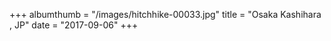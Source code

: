 +++
albumthumb = "/images/hitchhike-00033.jpg"
title = "Osaka Kashihara , JP"
date = "2017-09-06"
+++
